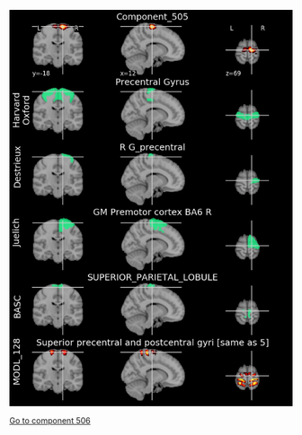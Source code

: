


![505](preliminary/505.jpg "Component 505")

[Go to component 506](https://parietal-inria.github.io/MODL_atlas/1024/506 "Component 506")